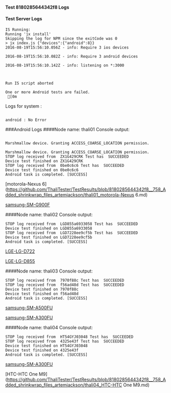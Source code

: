 #### Test 8180285644342f8 Logs

#### Test Server Logs
```
IS Running:
Running 'jx install'
Skipping the log for NPM since the exitCode was 0
> jx index.js {"devices":{"android":8}}
2016-08-19T15:56:10.056Z - info: Require 3 ios devices

2016-08-19T15:56:10.082Z - info: Require 3 android devices

2016-08-19T15:56:10.142Z - info: listening on *:3000


 
Run IS script aborted
 
One or more Android tests are failed.
 [0m

```


Logs for system : 
```

android : No Error
```


###Android Logs
####Node name: thali01
Console output:
```

Marshmallow device. Granting ACCESS_COARSE_LOCATION permission.

Marshmallow device. Granting ACCESS_COARSE_LOCATION permission.
STOP log received from  ZX1G429CRK Test has  SUCCEEDED
Device test finished on ZX1G429CRK 
STOP log received from  0be0c6c6 Test has  SUCCEEDED
Device test finished on 0be0c6c6 
Android task is completed. [SUCCESS]
```
[motorola-Nexus 6](https://github.com/ThaliTester/TestResults/blob/8180285644342f8__758_Added_shrinkwrap_files_artemjackson/thali01_motorola-Nexus 6.md)

[samsung-SM-G900F](https://github.com/ThaliTester/TestResults/blob/8180285644342f8__758_Added_shrinkwrap_files_artemjackson/thali01_samsung-SM-G900F.md)

####Node name: thali02
Console output:
```
STOP log received from  LGD855a6933058 Test has  SUCCEEDED
Device test finished on LGD855a6933058 
STOP log received from  LGD7228ee9cf5b Test has  SUCCEEDED
Device test finished on LGD7228ee9cf5b 
Android task is completed. [SUCCESS]
```
[LGE-LG-D722](https://github.com/ThaliTester/TestResults/blob/8180285644342f8__758_Added_shrinkwrap_files_artemjackson/thali02_LGE-LG-D722.md)

[LGE-LG-D855](https://github.com/ThaliTester/TestResults/blob/8180285644342f8__758_Added_shrinkwrap_files_artemjackson/thali02_LGE-LG-D855.md)

####Node name: thali03
Console output:
```
STOP log received from  7970f88c Test has  SUCCEEDED
STOP log received from  f56ad48d Test has  SUCCEEDED
Device test finished on 7970f88c 
Device test finished on f56ad48d 
Android task is completed. [SUCCESS]
```
[samsung-SM-A500FU](https://github.com/ThaliTester/TestResults/blob/8180285644342f8__758_Added_shrinkwrap_files_artemjackson/thali03_samsung-SM-A500FU.md)

[samsung-SM-A300FU](https://github.com/ThaliTester/TestResults/blob/8180285644342f8__758_Added_shrinkwrap_files_artemjackson/thali03_samsung-SM-A300FU.md)

####Node name: thali04
Console output:
```
STOP log received from  HT54GYJ03048 Test has  SUCCEEDED
STOP log received from  4325e43f Test has  SUCCEEDED
Device test finished on HT54GYJ03048 
Device test finished on 4325e43f 
Android task is completed. [SUCCESS]
```
[samsung-SM-A300FU](https://github.com/ThaliTester/TestResults/blob/8180285644342f8__758_Added_shrinkwrap_files_artemjackson/thali04_samsung-SM-A300FU.md)

[HTC-HTC One M9](https://github.com/ThaliTester/TestResults/blob/8180285644342f8__758_Added_shrinkwrap_files_artemjackson/thali04_HTC-HTC One M9.md)


